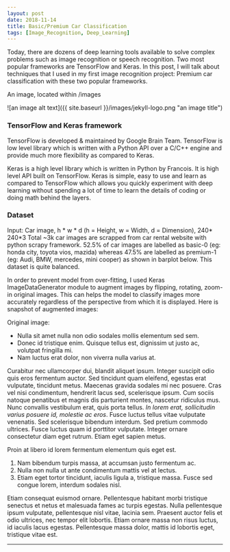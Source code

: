 ```yaml
---
layout: post
date: 2018-11-14
title: Basic/Premium Car Classification
tags: [Image_Recognition, Deep_Learning]
---
```


Today, there are dozens of deep learning tools available to solve complex problems such as image recognition or speech recognition. Two most popular frameworks are TensorFlow and Keras. In this post, I will talk about techniques that I used in my first image recognition project: Premium car classification with these two popular frameworks. 

An image, located within /images

![an image alt text]({{ site.baseurl }}/images/jekyll-logo.png "an image title")

### TensorFlow and Keras framework

TensorFlow is developed & maintained by Google Brain Team. TensorFlow is low level library which is written with a Python API over a C/C++ engine and provide much more flexibility as compared to Keras.

Keras is a high level library which is written in Python by Francois. It is high level API built on TensorFlow. Keras is simple, easy to use and learn as compared to TensorFlow which allows you quickly experiment with deep learning without spending a lot of time to learn the details of coding or doing math behind the layers.

### Dataset

Input: Car image,  h * w * d (h = Height, w = Width, d = Dimension),  240* 240*3
Total ~3k car images are scrapped from car rental website with python scrapy framework. 52.5% of car images are labelled as basic-0 (eg: honda city, toyota vios, mazida) whereas 47.5% are labelled as premium-1 (eg: Audi, BMW, mercedes, mini cooper) as shown in barplot below. This dataset is quite balanced.

In order to prevent model from over-fitting, I used Keras ImageDataGenerator module to augment images by flipping, rotating, zoom-in original images. This can helps the model to classify images more accurately regardless of the perspective from which it is displayed.  Here is snapshot of augmented images: 

Original image:


- Nulla sit amet nulla non odio sodales mollis elementum sed sem.
- Donec id tristique enim. Quisque tellus est, dignissim ut justo ac, volutpat fringilla mi.
- Nam luctus erat dolor, non viverra nulla varius at.

Curabitur nec ullamcorper dui, blandit aliquet ipsum. Integer suscipit odio quis eros fermentum auctor. Sed tincidunt quam eleifend, egestas erat vulputate, tincidunt metus. Maecenas gravida sodales mi nec posuere. Cras vel nisi condimentum, hendrerit lacus sed, scelerisque ipsum. Cum sociis natoque penatibus et magnis dis parturient montes, nascetur ridiculus mus. Nunc convallis vestibulum erat, quis porta tellus. <em>In lorem erat, sollicitudin varius posuere id, molestie ac eros</em>. Fusce luctus tellus vitae vulputate venenatis. Sed scelerisque bibendum interdum. Sed pretium commodo ultrices. Fusce luctus quam id porttitor vulputate. Integer ornare consectetur diam eget rutrum. Etiam eget sapien metus.

Proin at libero id lorem fermentum elementum quis eget est.

1. Nam bibendum turpis massa, at accumsan justo fermentum ac.
2. Nulla non nulla ut ante condimentum mattis vel at lectus.
3. Etiam eget tortor tincidunt, iaculis ligula a, tristique massa. Fusce sed congue lorem, interdum sodales nisl.

Etiam consequat euismod ornare. Pellentesque habitant morbi tristique senectus et netus et malesuada fames ac turpis egestas. Nulla pellentesque ipsum vulputate, pellentesque nisl vitae, lacinia sem. Praesent auctor felis et odio ultrices, nec tempor elit lobortis. Etiam ornare massa non risus luctus, id iaculis lacus egestas. Pellentesque massa dolor, mattis id lobortis eget, tristique vitae est.

---


